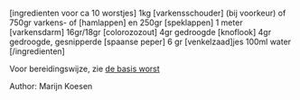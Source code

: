 [ingredienten voor ca 10 worstjes]
1kg [varkensschouder] (bij voorkeur)
of 750gr varkens- of [hamlappen] en 250gr [speklappen]
1 meter [varkensdarm]
16gr/18gr [colorozozout]
4gr gedroogde [knoflook]
4gr gedroogde, gesnipperde [spaanse peper]
6 gr [venkelzaad]jes
100ml water
[/ingredienten]

Voor bereidingswijze, zie [de basis worst](/recepten/knoflook-peper-worst/)

Author: Marijn Koesen
